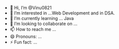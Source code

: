 - 👋 Hi, I’m @Vinu0821
- 👀 I’m interested in ...Web Development and in DSA.
- 🌱 I’m currently learning ... Java
- 💞️ I’m looking to collaborate on ...
- 📫 How to reach me ...
- 😄 Pronouns: ...
- ⚡ Fun fact: ...

<!---
Vinu0821/Vinu0821 is a ✨ special ✨ repository because its `README.md` (this file) appears on your GitHub profile.
You can click the Preview link to take a look at your changes.
--->
